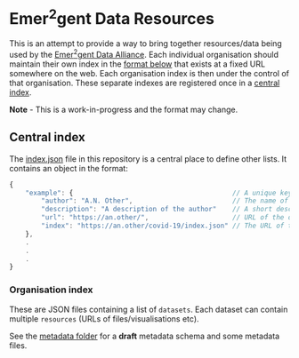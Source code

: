# Emer<sup>2</sup>gent Data Resources
This is an attempt to provide a way to bring together resources/data being used by the [Emer<sup>2</sup>gent Data Alliance](http://www.emergentalliance.org). Each individual organisation should maintain their own index in the [format below](#organisation-index) that exists at a fixed URL somewhere on the web. Each organisation index is then under the control of that organisation. These separate indexes are registered once in a [central index](#central-index).

**Note** - This is a work-in-progress and the format may change.

## Central index
The [index.json](index.json) file in this repository is a central place to define other lists. It contains an object in the format:
```javascript
{
    "example": {                                        // A unique key for the organisation
        "author": "A.N. Other",	                        // The name of the organisation
        "description": "A description of the author"	// A short description
        "url": "https://an.other/",                     // URL of the organisation
        "index": "https://an.other/covid-19/index.json" // The URL of their organisation index file
    },
    .
	.
	.
}
```

### Organisation index

These are JSON files containing a list of `datasets`. Each dataset can contain multiple `resources` (URLs of files/visualisations etc).

See the [metadata folder](metadata/README.md) for a **draft** metadata schema and some  metadata files.
